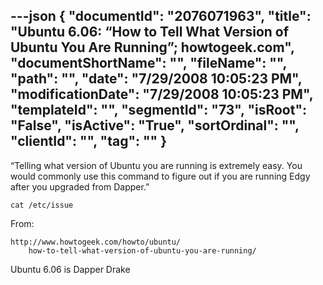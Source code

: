 ---json
{
  "documentId": "2076071963",
  "title": "Ubuntu 6.06: “How to Tell What Version of Ubuntu You Are Running”; howtogeek.com",
  "documentShortName": "",
  "fileName": "",
  "path": "",
  "date": "7/29/2008 10:05:23 PM",
  "modificationDate": "7/29/2008 10:05:23 PM",
  "templateId": "",
  "segmentId": "73",
  "isRoot": "False",
  "isActive": "True",
  "sortOrdinal": "",
  "clientId": "",
  "tag": ""
}
---

“Telling what version of Ubuntu you are running is extremely easy. You would commonly use this command to figure out if you are running Edgy after you upgraded from Dapper.”

    cat /etc/issue

From:

    http://www.howtogeek.com/howto/ubuntu/
        how-to-tell-what-version-of-ubuntu-you-are-running/

Ubuntu 6.06 is Dapper Drake
